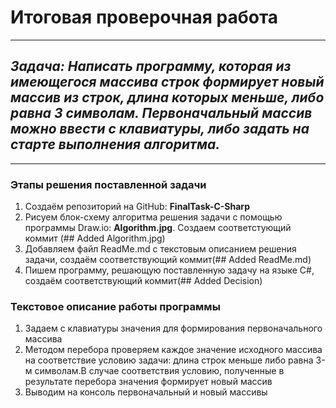 # **Итоговая проверочная работа**
___

## ***Задача:*** *Написать программу, которая из имеющегося массива строк формирует новый массив из строк, длина которых меньше, либо равна 3 символам. Первоначальный массив можно ввести с клавиатуры, либо задать на старте выполнения алгоритма.*
___

### **Этапы решения поставленной задачи**
1. Создаём репозиторий на GitHub: **FinalTask-C-Sharp**
2. Рисуем блок-схему алгоритма решения задачи с помощью программы Draw.io: **Algorithm.jpg**. Создаем соответстующий коммит (## Added Algorithm.jpg)
3. Добавляем файл ReadMe.md с текстовым описанием решения задачи, создаём соответствующий коммит(## Added ReadMe.md)
4. Пишем программу, решающую поставленную задачу на языке C#, создаём соответствующий коммит(## Added Decision)

### **Текстовое описание работы программы**
1. Задаем с клавиатуры значения для формирования первоначального массива
2. Методом перебора проверяем каждое значение исходного массива на соответствие условию задачи: длина строк меньше либо равна 3-м символам.В случае соответствия условию, полученные в результате перебора значения формирует новый массив
3. Выводим на консоль первоначальный и новый массивы







